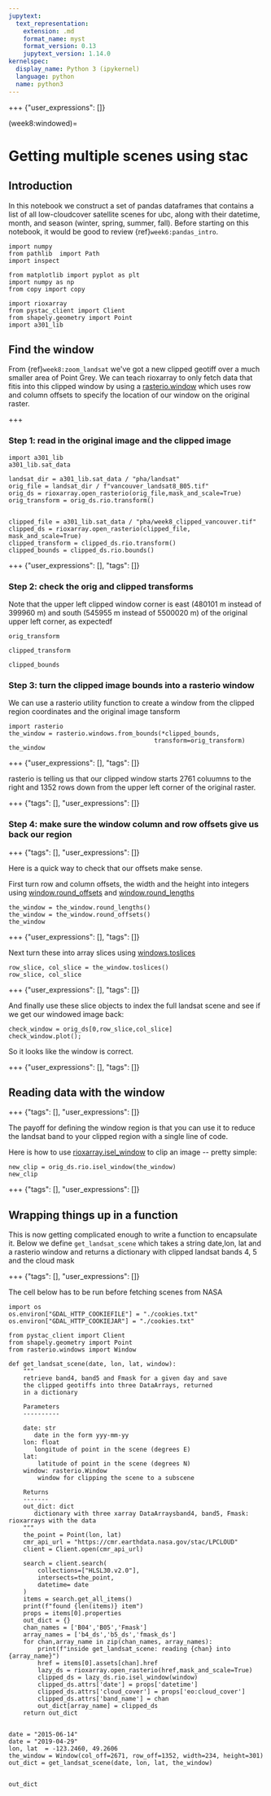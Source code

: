 ```yaml
---
jupytext:
  text_representation:
    extension: .md
    format_name: myst
    format_version: 0.13
    jupytext_version: 1.14.0
kernelspec:
  display_name: Python 3 (ipykernel)
  language: python
  name: python3
---
```


+++ {"user_expressions": []}

(week8:windowed)=
# Getting multiple scenes using stac

## Introduction

In this notebook we construct a set of pandas dataframes that contains a list
of all low-cloudcover satellite scenes for ubc, along with their datetime,
month, and season (winter, spring, summer, fall).  Before starting on this
notebook, it would be good to review {ref}`week6:pandas_intro`.

```{code-cell} ipython3
import numpy
from pathlib  import Path
import inspect

from matplotlib import pyplot as plt
import numpy as np
from copy import copy

import rioxarray
from pystac_client import Client
from shapely.geometry import Point
import a301_lib
```

## Find the window

From {ref}`week8:zoom_landsat` we've got a new clipped geotiff over a much smaller area of Point Grey.  We can teach rioxarray to only fetch data that fitis into this clipped
window by using a [rasterio.window](https://rasterio.readthedocs.io/en/latest/topics/windowed-rw.html) which uses row and column offsets to specify the location of our
window on the original raster.

+++

### Step 1: read in the original image and the clipped image

```{code-cell} ipython3
import a301_lib
a301_lib.sat_data
```

```{code-cell} ipython3
landsat_dir = a301_lib.sat_data / "pha/landsat"
orig_file = landsat_dir / f"vancouver_landsat8_B05.tif"
orig_ds = rioxarray.open_rasterio(orig_file,mask_and_scale=True)
orig_transform = orig_ds.rio.transform()


clipped_file = a301_lib.sat_data / "pha/week8_clipped_vancouver.tif"
clipped_ds = rioxarray.open_rasterio(clipped_file, mask_and_scale=True)
clipped_transform = clipped_ds.rio.transform()
clipped_bounds = clipped_ds.rio.bounds()
```

+++ {"user_expressions": [], "tags": []}

### Step 2: check the orig and clipped transforms

Note that the upper left clipped window corner is east (480101 m instead of 399960 m)
and south (545955 m instead of 5500020 m) of the original upper left corner, as expectedf

```{code-cell} ipython3
orig_transform
```

```{code-cell} ipython3
clipped_transform
```

```{code-cell} ipython3
clipped_bounds
```

### Step 3: turn the clipped image bounds into a rasterio window

We can use a rasterio utility function to create a window from the clipped region coordinates
and the original image tansform

```{code-cell} ipython3
import rasterio
the_window = rasterio.windows.from_bounds(*clipped_bounds, 
                                        transform=orig_transform)
the_window
```

+++ {"user_expressions": [], "tags": []}

rasterio is telling us that our clipped window starts 2761 coluumns to the right
and 1352 rows down from the upper left corner of the original raster.

+++ {"tags": [], "user_expressions": []}

### Step 4: make sure the window column and row offsets give us back our region

+++ {"tags": [], "user_expressions": []}

Here is a quick way to check that our offsets make sense.

First turn row and column  offsets, the width and the height into integers using
[window.round_offsets](https://rasterio.readthedocs.io/en/latest/api/rasterio.windows.html#rasterio.windows.Window.round_offsets)
and [window.round_lengths](https://rasterio.readthedocs.io/en/latest/api/rasterio.windows.html#rasterio.windows.Window.round_lengths)

```{code-cell} ipython3
the_window = the_window.round_lengths()
the_window = the_window.round_offsets()
the_window
```

+++ {"user_expressions": [], "tags": []}

Next turn these into array slices using [windows.toslices](https://rasterio.readthedocs.io/en/latest/api/rasterio.windows.html#rasterio.windows.Window.toslices)

```{code-cell} ipython3
row_slice, col_slice = the_window.toslices()
row_slice, col_slice
```

+++ {"user_expressions": [], "tags": []}

And finally use these slice objects to index the full landsat scene and see if we get our windowed
image back:

```{code-cell} ipython3
check_window = orig_ds[0,row_slice,col_slice]
check_window.plot();
```

So it looks like the window is correct.

+++ {"user_expressions": [], "tags": []}

## Reading data with the window

+++ {"tags": [], "user_expressions": []}

The payoff for defining the window region is that you can use it to reduce the landsat band to your clipped region with a single line of code. 

Here is how to use [rioxarray.isel_window](https://corteva.github.io/rioxarray/html/rioxarray.html#rioxarray.rioxarray.XRasterBase.isel_window)
to clip an image -- pretty simple:

```{code-cell} ipython3
new_clip = orig_ds.rio.isel_window(the_window)
new_clip
```

+++ {"tags": [], "user_expressions": []}

## Wrapping things up in a function

This is now getting complicated enough to write a function to encapsulate it.
Below we define `get_landsat_scene` which takes a string date,lon, lat and a rasterio window
and returns a dictionary with clipped landsat bands 4, 5 and the cloud mask

+++ {"tags": [], "user_expressions": []}

The cell below has to be run before fetching scenes from NASA

```{code-cell} ipython3
import os
os.environ["GDAL_HTTP_COOKIEFILE"] = "./cookies.txt"
os.environ["GDAL_HTTP_COOKIEJAR"] = "./cookies.txt"
```

```{code-cell} ipython3
from pystac_client import Client
from shapely.geometry import Point
from rasterio.windows import Window

def get_landsat_scene(date, lon, lat, window):
    """
    retrieve band4, band5 and Fmask for a given day and save
    the clipped geotiffs into three DataArrays, returned
    in a dictionary
    
    Parameters
    ----------
    
    date: str
       date in the form yyy-mm-yy
    lon: float
       longitude of point in the scene (degrees E)
    lat: 
        latitude of point in the scene (degrees N)
    window: rasterio.Window
        window for clipping the scene to a subscene
  
    Returns
    -------
    out_dict: dict
       dictionary with three xarray DataArraysband4, band5, Fmask: rioxarrays with the data
    """
    the_point = Point(lon, lat)
    cmr_api_url = "https://cmr.earthdata.nasa.gov/stac/LPCLOUD"
    client = Client.open(cmr_api_url)
    
    search = client.search(
        collections=["HLSL30.v2.0"],
        intersects=the_point,
        datetime= date
    )
    items = search.get_all_items()
    print(f"found {len(items)} item")
    props = items[0].properties
    out_dict = {}
    chan_names = ['B04','B05','Fmask']
    array_names = ['b4_ds','b5_ds','fmask_ds']
    for chan,array_name in zip(chan_names, array_names):
        print(f"inside get_landsat_scene: reading {chan} into {array_name}")
        href = items[0].assets[chan].href
        lazy_ds = rioxarray.open_rasterio(href,mask_and_scale=True)
        clipped_ds = lazy_ds.rio.isel_window(window)
        clipped_ds.attrs['date'] = props['datetime']
        clipped_ds.attrs['cloud_cover'] = props['eo:cloud_cover']
        clipped_ds.attrs['band_name'] = chan
        out_dict[array_name] = clipped_ds
    return out_dict
    
    
date = "2015-06-14"
date = "2019-04-29"
lon, lat  = -123.2460, 49.2606
the_window = Window(col_off=2671, row_off=1352, width=234, height=301)
out_dict = get_landsat_scene(date, lon, lat, the_window)
    
```

```{code-cell} ipython3
out_dict
```
